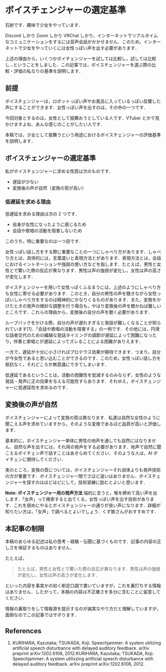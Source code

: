 # ボイスチェンジャーの選定基準

石射です．趣味で少女をやっています．

Discord しかり Zoom しかり VRChat しかり，インターネットでリアルタイムなコミュニケーションをするには音声会話がかかせません．このため，インターネットで少女をやっていくには女性っぽい声を出す必要があります．

上述の理由から，いくつかボイチェンジャーを試しては比較し，試しては比較し...ということをしました．この記事では，ボイスチェンジャーを選ぶ際の比較・評価の私なりの基準を説明します．

## 前提

ボイスチェンジャーは，ロボットっぽい声やお風呂に入っているっぽい反響した声にすることができます．女性っぽい声を出すのは，その中の一つです．

今回対象とするのは，女性として振舞おうとしている人です．VTuber とかで見かけますよね．あんな感じのことがしたい人です．

本稿では，少女として振舞うという用途におけるボイスチェンジャーの評価基準を説明します．

## ボイスチェンジャーの選定基準

私がボイスチェンジャーに求める性質は次のものです．

- 遅延が少ない
- 変換後の声が自然（変換の質が高い）

### 低遅延を求める理由

低遅延を求める理由は次の 2 つです．

- 自身が女性になったように感じるため
- 会話や歌唱の活動を阻害しないため

このうち，特に重要なのは一つ目です．

女性っぽい話し方をする際に重要なことの一つにしゃべり方があります．しゃべり方とは，具体的には，言葉遣いと表現方法とがあります．表現方法とは，会話におけるイントネーションや強弱の使い方などを指します．たとえば，男性と女性とで驚いた際の反応が異なります．男性は声の強弱が変化し，女性は声の高さが変化します．

ボイスチェンジャーを用いて女性っぽくふるまうには，上述のようにしゃべり方も女性に寄せる必要があります．このとき，自分の男性の声を聴きながら女性っぽいしゃべり方をするのは精神的にかなりくるものがあります．また，変換をかけたときの発声の微妙な調整を行う場合も，やはり変換後の声を聴かねば難しいところです．これらの理由から，変換後の自分の声を聴く必要があります．

ループバックをかける際，自分の声が遅れすぎると発話が難しくなることが知られています[1]．「会話や歌唱の活動を阻害する」の一例です．その他には，円滑な話者交代のための繊細な発話タイミングの調節が遅延によって困難になったり，伴奏と歌唱とが遅延によってズレることによる困難がありえます．

一方で，遅延が十分に小さければプロテウス効果が期待できます．つまり，自分が今女性であると思い込むことができるのです．このため，女性っぽい話し方を抵抗なく，それどころか無意識にできてしまいます．

低遅延であるということは，活動の困難性を低減するのみならず，女性のような発話・発声に正の効果を与える可能性すらあります．それゆえ，ボイスチェンジャーに低遅延性を求めるのです．

## 変換後の声が自然

ボイスチェンジャーによって変換の質は異なります．私達は自然な女性のように聞こえる声を求めていますから，そのような変換であるほど品質が高いと評価します．

基本的に，ボイスチェンジャー単体に男性の地声を通しても自然にはなりません．自然な声を出すには，それ用の発声をする必要があります．地声で自然に聞こえるボイチェン声で話すことはあきらめてください．そのような人は，AI ボイチェンに期待してください．

実のところ，変換の質については，ボイスチェンジャーそれ自体よりも発声技術の方が重要です．ボイスチェンジャー間でさほど違いはありません．ボイスチェンジャーを探すのはほどほどにして，技術習練に励むとよいと思います．

**Note: ボイスチェンジャー用の発声方法**
端的に言うと，喉を締めて高い声を出します．「女声」って検索すると出てくる，女性っぽい声を出す技術があります．これを弱めにやるとボイスチェンジャーの通りが良い声になります．詳細が知りたい方は，「女声」で調べるとよいでしょう．くず鉄さんがおすすめです．

## 本記事の制限

本稿のあらゆる記述は私の思考・経験・伝聞に基づくものです．記事の内容の正しさを保証するものはありません．

たとえば，

> たとえば，男性と女性とで驚いた際の反応が異なります．男性は声の強弱が変化し，女性は声の高さが変化します．

といった内容を事実かの如く断定口調で書いていますが，これを裏打ちする情報はありません．したがって，本稿の内容は不正確さを多分に含むことに留意してください．

情報の裏取りをして情報源を提示するのが誠実なやり方だと理解していますが，面倒なのでこの記事ではサボります．

## References

1. KURIHARA, Kazutaka; TSUKADA, Koji. Speechjammer: A system utilizing artificial speech disturbance with delayed auditory feedback. arXiv preprint arXiv:1202.6106, 2012.KURIHARA, Kazutaka; TSUKADA, Koji. Speechjammer: A system utilixzing artificial speech disturbance with delayed auditory feedback. arXiv preprint arXiv:1202.6106, 2012.
